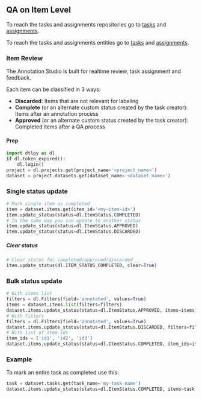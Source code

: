 ## QA on Item Level  
To reach the tasks and assignments repositories go to <a href="https://sdk-docs.dataloop.ai/en/latest/repositories.html#module-dtlpy.repositories.tasks" target="_blank">tasks</a> and <a href="https://sdk-docs.dataloop.ai/en/latest/repositories.html#module-dtlpy.repositories.assignments" target="_blank">assignments</a>.  
  
  
To reach the tasks and assignments entities go to <a href="https://sdk-docs.dataloop.ai/en/latest/entities.html#module-dtlpy.entities.task" target="_blank">tasks</a> and <a href="https://sdk-docs.dataloop.ai/en/latest/entities.html#module-dtlpy.entities.assignment" target="_blank">assignments</a>.  
### Item Review  
The Annotation Studio is built for realtime review, task assignment and feedback.  
  
Each item can be classified in 3 ways:  
* **Discarded**: Items that are not relevant for labeling  
* **Complete** (or an alternate custom status created by the task creator): Items after an annotation process  
* **Approved** (or an alternate custom status created by the task creator): Completed items after a QA process  
#### Prep  
```python
import dtlpy as dl
if dl.token_expired():
    dl.login()
project = dl.projects.get(project_name='<project_name>')
dataset = project.datasets.get(dataset_name='<dataset_name>')
```
### Single status update  
```python
# Mark single item as completed
item = dataset.items.get(item_id='<my-item-id>')
item.update_status(status=dl.ItemStatus.COMPLETED)
# In the same way you can update to another status
item.update_status(status=dl.ItemStatus.APPROVED)
item.update_status(status=dl.ItemStatus.DISCARDED)
```
##### Clear status  
```python
# Clear status for completed/approved/discarded
item.update_status(dl.ITEM_STATUS_COMPLETED, clear=True)
```
### Bulk status update  
```python
# With items list
filters = dl.Filters(field='annotated', values=True)
items = dataset.items.list(filters=filters)
dataset.items.update_status(status=dl.ItemStatus.APPROVED, items=items)
# With filters
filters = dl.Filters(field='annotated', values=True)
dataset.items.update_status(status=dl.ItemStatus.DISCARDED, filters=filters)
# With list of item ids
item_ids = ['id1', 'id2', 'id3']
dataset.items.update_status(status=dl.ItemStatus.COMPLETED, item_ids=item_ids)
```
### Example  
To mark an entire task as completed use this:  
```python
task = dataset.tasks.get(task_name='my-task-name')
dataset.items.update_status(status=dl.ItemStatus.COMPLETED, items=task.get_items())
```
